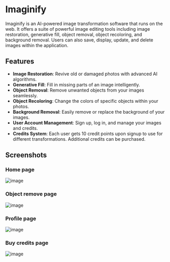 # Imaginify

Imaginify is an AI-powered image transformation software that runs on the web. It offers a suite of powerful image editing tools including image restoration, generative fill, object removal, object recoloring, and background removal. Users can also save, display, update, and delete images within the application. 

## Features

- **Image Restoration**: Revive old or damaged photos with advanced AI algorithms.
- **Generative Fill**: Fill in missing parts of an image intelligently.
- **Object Removal**: Remove unwanted objects from your images seamlessly.
- **Object Recoloring**: Change the colors of specific objects within your photos.
- **Background Removal**: Easily remove or replace the background of your images.
- **User Account Management**: Sign up, log in, and manage your images and credits.
- **Credits System**: Each user gets 10 credit points upon signup to use for different transformations. Additional credits can be purchased.

## Screenshots

### Home page
![image](https://github.com/fasilofficial/imaginify/assets/83868023/8b8b26e0-1fe0-40de-a283-3cdde6029fba)

### Object remove page
![image](https://github.com/fasilofficial/imaginify/assets/83868023/02607c14-fd19-4bbb-8316-9d9ba267b791)

### Profile page
![image](https://github.com/fasilofficial/imaginify/assets/83868023/957849f8-327e-48ca-b9b2-f95936d802eb)

### Buy credits page
![image](https://github.com/fasilofficial/imaginify/assets/83868023/a59e4d39-340f-447c-8029-ff4cf9d3a107)
